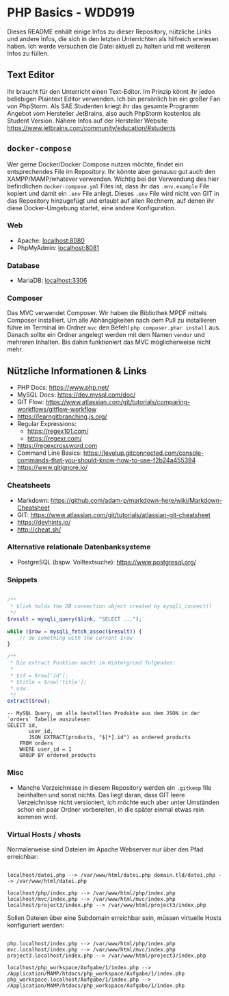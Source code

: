 # PHP Basics - WDD919

Dieses README enhält einige Infos zu dieser Repository, nützliche Links und andere Infos, die sich in den letzten
Unterrichten als hilfreich erwiesen haben. Ich werde versuchen die Datei aktuell zu halten und mit weiteren Infos zu
füllen.

## Text Editor

Ihr braucht für den Unterricht einen Text-Editor. Im Prinzip könnt ihr jeden beliebigen Plaintext Editor verwenden. Ich
bin persönlich bin ein großer Fan von PhpStorm. Als SAE Studenten kriegt ihr das gesamte Programm Angebot vom Hersteller
JetBrains, also auch PhpStorm kostenlos als Student Version. Nähere Infos auf der Hersteller
Website: https://www.jetbrains.com/community/education/#students

## `docker-compose`

Wer gerne Docker/Docker Compose nutzen möchte, findet ein entsprechendes File im Repository. Ihr könnte aber genauso gut
auch den XAMPP/MAMP/whatever verwenden. Wichtig bei der Verwendung des hier befindlichen `docker-compose.yml` Files ist,
dass ihr das `.env.example` File kopiert und damit ein `.env` File anlegt. Dieses `.env` File wird nicht von GIT in das
Repository hinzugefügt und erlaubt auf allen Rechnern, auf denen ihr diese Docker-Umgebung startet, eine andere
Konfiguration.

### Web

+ Apache: [localhost:8080](localhost:8080)
+ PhpMyAdmin: [localhost:8081](localhost:8081)

### Database

+ MariaDB: [localhost:3306](localhost:3306)

### Composer

Das MVC verwendet Composer. Wir haben die Bibliothek MPDF mittels Composer installiert. Um alle Abhängigkeiten nach dem
Pull zu installieren führe im Terminal im Ordner `mvc` den Befehl `php composer.phar install` aus. Danach sollte ein
Ordner angelegt werden mit dem Namen `vendor` und mehreren Inhalten. Bis dahin funktioniert das MVC möglicherweise nicht
mehr.

## Nützliche Informationen & Links

+ PHP Docs: https://www.php.net/
+ MySQL Docs: https://dev.mysql.com/doc/
+ GIT Flow: https://www.atlassian.com/git/tutorials/comparing-workflows/gitflow-workflow
+ https://learngitbranching.js.org/
+ Regular Expressions:
    + https://regex101.com/
    + https://regexr.com/
+ https://regexcrossword.com
+ Command Line Basics: https://levelup.gitconnected.com/console-commands-that-you-should-know-how-to-use-f2b24a455394
+ https://www.gitignore.io/

### Cheatsheets

+ Markdown: https://github.com/adam-p/markdown-here/wiki/Markdown-Cheatsheet
+ GIT: https://www.atlassian.com/git/tutorials/atlassian-git-cheatsheet
+ https://devhints.io/
+ http://cheat.sh/

### Alternative relationale Datenbanksysteme

+ PostgreSQL (bspw. Volltextsuche): https://www.postgresql.org/

### Snippets

```php

/**
 * $link holds the DB connection object created by mysqli_connect()
 */
$result = mysqli_query($link, "SELECT ...");

while ($row = mysqli_fetch_assoc($result)) {
    // do something with the current $row
}
```

```php
/**
 * Die extract Funktion macht im Hintergrund folgendes:
 *
 * $id = $row['id'];
 * $title = $row['title'];
 * usw.
 */
extract($row);
```

```mysql
-- MySQL Query, um alle bestellten Produkte aus dem JSON in der `orders` Tabelle auszulesen
SELECT id,
       user_id,
       JSON_EXTRACT(products, "$[*].id") as ordered_products
    FROM orders
    WHERE user_id = 1
    GROUP BY ordered_products
```

### Misc

+ Manche Verzeichnisse in diesem Repository werden ein `.gitkeep` file beinhalten und sonst nichts. Das liegt daran,
  dass GIT leere Verzeichnisse nicht versioniert, ich möchte euch aber unter Umständen schon ein paar Ordner
  vorbereiten, in die später einmal etwas rein kommen wird.

### Virtual Hosts / vhosts

Normalerweise sind Dateien im Apache Webserver nur über den Pfad erreichbar:

```

localhost/datei.php --> /var/www/html/datei.php domain.tld/datei.php --> /var/www/html/datei.php

localhost/php/index.php --> /var/www/html/php/index.php localhost/mvc/index.php --> /var/www/html/mvc/index.php
localhost/project3/index.php --> /var/www/html/project3/index.php

```

Sollen Dateien über eine Subdomain erreichbar sein, müssen virtuelle Hosts konfiguriert werden:

```

php.localhost/index.php --> /var/www/html/php/index.php mvc.localhost/index.php --> /var/www/html/mvc/index.php
project3.localhost/index.php --> /var/www/html/project3/index.php

localhost/php_workspace/Aufgabe/1/index.php --> /Application/MAMP/htdocs/php_workspace/Aufgabe/1/index.php
php_workspace.localhost/Aufgabe/1/index.php --> /Application/MAMP/htdocs/php_workspace/Aufgabe/1/index.php

```
